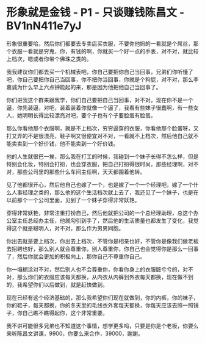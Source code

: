 # 形象就是金钱 - P1 - 只谈赚钱陈昌文 - BV1nN411e7yJ

形象很重要哈，然后你们都要去专卖店买衣服，不要你他妈的一看就是个屌丝，那个衣服一看就是穷鬼，你，有钱的啊，你就买一个好一点的手表，对不对，就比较上档次，嗯或者你带个佛珠之类的。

我我建议你们都去买一个机械表吧，你自己要把你自己当回事，兄弟们你听懂了吧，你自己要把你自己当回事，你不把你当回事，你就是个狗屁，对不对，那么李嘉诚为什么早上六点钟能起的来，那是因为他把他自己当回事了。

你们进我这个群来跟我学，你们自己要把自己当回事，对不对，现在你不是一个逼，你先装逼，对吧，装着装着你就像一个逼了，我看有些妹子很蠢啊，有一些女人，她明明长得比较漂亮对吧，要个子也有个子要脸蛋有脸蛋。

那么你看他那个衣服啊，就是不上档次，穷穷逼穿的衣服，你看他那个脸蛋呀，又打又弄的不是很漂亮，鞋子啊又很便宜对不对，一看就不上档次，然后他自己就不能卖卖到一个好价钱，他不能卖到一个好价钱。

他的人生就很巴一挨，那么我在打工的时候，我碰到一个妹子长得不怎么样，但是特别会化妆，特别会打扮，也会穿衣服，把自己打扮得很时尚，那些经理啊，对不对，那些公司里的那些什么车间主任啊，天天都围着他转。

见了他都很开心，然后他自己也嫁了一个，也是嫁了一个一个经理吧，嫁了一个什么人事经理之类的，那么他的这个生活档次就上去了，我还见了一个妹子，也是在以前那个一个公司里面，见到了一个妹子穿得非常妖艳。

穿得非常妖艳，非常注重打扮自己，然后他就把公司的一个总经理助理，总这个办公室主任总经办主任，他就勾引到手了，然后他的生活质量也都发生了变化，我觉得这个就是聪明人，对不对，那么作为男男同胞。

你出去就是要上档次，你出去上档次，不管你是相亲也好，不管你是像我们做老板去招聘也好，那么别人就会尊重你，别人尊重你，你自己也会觉得你是那么一回事了，然后你就会更加的积极向上，那你自己不尊重你自己。

你一塌糊涂对不对，然后别人也不会尊重你，你看你身上的衣服脏兮兮的，对不对，那么你们的衣服应该每天都换，从内衣从内裤到外衣每天都换，现在做不到的，我希望你们以后做到，就是赶快做到。

现在已经有这个经济基础的，那么我希望你们现在就做到，你的内裤，你的袜子，你的鞋子，每天都换，你的冬天里的毛线衣外套每天都换，你每天应该去照一照镜子，你自己瞧不瞧得起你，这个非常重要。

我不讲可能很多兄弟也不知道这个事情，想学更多吗，只要是你是个老板，你要么来听陈昌文讲课，9900，你要么来合作，39000，謝謝。


